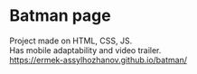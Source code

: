 # Batman page <br />
Project made on HTML, CSS, JS. <br />
Has mobile adaptability and video trailer. <br />
https://ermek-assylhozhanov.github.io/batman/
